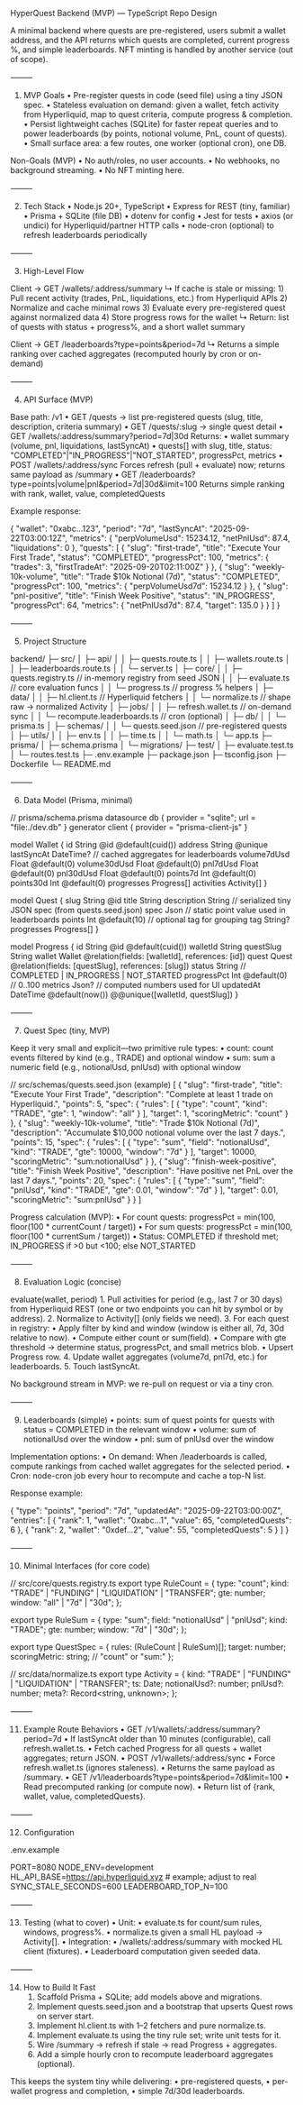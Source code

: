 HyperQuest Backend (MVP) — TypeScript Repo Design

A minimal backend where quests are pre-registered, users submit a wallet address, and the API returns which quests are completed, current progress %, and simple leaderboards. NFT minting is handled by another service (out of scope).

⸻

1) MVP Goals
	•	Pre-register quests in code (seed file) using a tiny JSON spec.
	•	Stateless evaluation on demand: given a wallet, fetch activity from Hyperliquid, map to quest criteria, compute progress & completion.
	•	Persist lightweight caches (SQLite) for faster repeat queries and to power leaderboards (by points, notional volume, PnL, count of quests).
	•	Small surface area: a few routes, one worker (optional cron), one DB.

Non-Goals (MVP)
	•	No auth/roles, no user accounts.
	•	No webhooks, no background streaming.
	•	No NFT minting here.

⸻

2) Tech Stack
	•	Node.js 20+, TypeScript
	•	Express for REST (tiny, familiar)
	•	Prisma + SQLite (file DB)
	•	dotenv for config
	•	Jest for tests
	•	axios (or undici) for Hyperliquid/partner HTTP calls
	•	node-cron (optional) to refresh leaderboards periodically

⸻

3) High-Level Flow

Client → GET /wallets/:address/summary
   ↳ If cache is stale or missing:
       1) Pull recent activity (trades, PnL, liquidations, etc.) from Hyperliquid APIs
       2) Normalize and cache minimal rows
       3) Evaluate every pre-registered quest against normalized data
       4) Store progress rows for the wallet
   ↳ Return: list of quests with status + progress%, and a short wallet summary

Client → GET /leaderboards?type=points&period=7d
   ↳ Returns a simple ranking over cached aggregates (recomputed hourly by cron or on-demand)


⸻

4) API Surface (MVP)

Base path: /v1
	•	GET /quests → list pre-registered quests (slug, title, description, criteria summary)
	•	GET /quests/:slug → single quest detail
	•	GET /wallets/:address/summary?period=7d|30d
Returns:
	•	wallet summary (volume, pnl, liquidations, lastSyncAt)
	•	quests[] with slug, title, status: "COMPLETED"|"IN_PROGRESS"|"NOT_STARTED", progressPct, metrics
	•	POST /wallets/:address/sync
Forces refresh (pull + evaluate) now; returns same payload as /summary
	•	GET /leaderboards?type=points|volume|pnl&period=7d|30d&limit=100
Returns simple ranking with rank, wallet, value, completedQuests

Example response:

{
  "wallet": "0xabc...123",
  "period": "7d",
  "lastSyncAt": "2025-09-22T03:00:12Z",
  "metrics": { "perpVolumeUsd": 15234.12, "netPnlUsd": 87.4, "liquidations": 0 },
  "quests": [
    {
      "slug": "first-trade",
      "title": "Execute Your First Trade",
      "status": "COMPLETED",
      "progressPct": 100,
      "metrics": { "trades": 3, "firstTradeAt": "2025-09-20T02:11:00Z" }
    },
    {
      "slug": "weekly-10k-volume",
      "title": "Trade $10k Notional (7d)",
      "status": "COMPLETED",
      "progressPct": 100,
      "metrics": { "perpVolumeUsd7d": 15234.12 }
    },
    {
      "slug": "pnl-positive",
      "title": "Finish Week Positive",
      "status": "IN_PROGRESS",
      "progressPct": 64,
      "metrics": { "netPnlUsd7d": 87.4, "target": 135.0 }
    }
  ]
}


⸻

5) Project Structure

backend/
├─ src/
│  ├─ api/
│  │  ├─ quests.route.ts
│  │  ├─ wallets.route.ts
│  │  ├─ leaderboards.route.ts
│  │  └─ server.ts
│  ├─ core/
│  │  ├─ quests.registry.ts        // in-memory registry from seed JSON
│  │  ├─ evaluate.ts               // core evaluation funcs
│  │  └─ progress.ts               // progress % helpers
│  ├─ data/
│  │  ├─ hl.client.ts              // Hyperliquid fetchers
│  │  └─ normalize.ts              // shape raw → normalized Activity
│  ├─ jobs/
│  │  ├─ refresh.wallet.ts         // on-demand sync
│  │  └─ recompute.leaderboards.ts // cron (optional)
│  ├─ db/
│  │  └─ prisma.ts
│  ├─ schemas/
│  │  └─ quests.seed.json          // pre-registered quests
│  ├─ utils/
│  │  ├─ env.ts
│  │  ├─ time.ts
│  │  └─ math.ts
│  └─ app.ts
├─ prisma/
│  ├─ schema.prisma
│  └─ migrations/
├─ test/
│  ├─ evaluate.test.ts
│  └─ routes.test.ts
├─ .env.example
├─ package.json
├─ tsconfig.json
├─ Dockerfile
└─ README.md


⸻

6) Data Model (Prisma, minimal)

// prisma/schema.prisma
datasource db { provider = "sqlite"; url = "file:./dev.db" }
generator client { provider = "prisma-client-js" }

model Wallet {
  id           String   @id @default(cuid())
  address      String   @unique
  lastSyncAt   DateTime?
  // cached aggregates for leaderboards
  volume7dUsd  Float    @default(0)
  volume30dUsd Float    @default(0)
  pnl7dUsd     Float    @default(0)
  pnl30dUsd    Float    @default(0)
  points7d     Int      @default(0)
  points30d    Int      @default(0)
  progresses   Progress[]
  activities   Activity[]
}

model Quest {
  slug         String   @id
  title        String
  description  String
  // serialized tiny JSON spec (from quests.seed.json)
  spec         Json
  // static point value used in leaderboards
  points       Int      @default(10)
  // optional tag for grouping
  tag          String? 
  progresses   Progress[]
}

model Progress {
  id           String   @id @default(cuid())
  walletId     String
  questSlug    String
  wallet       Wallet   @relation(fields: [walletId], references: [id])
  quest        Quest    @relation(fields: [questSlug], references: [slug])
  status       String   // COMPLETED | IN_PROGRESS | NOT_STARTED
  progressPct  Int      @default(0) // 0..100
  metrics      Json?    // computed numbers used for UI
  updatedAt    DateTime @default(now())
  @@unique([walletId, questSlug])
}


⸻

7) Quest Spec (tiny, MVP)

Keep it very small and explicit—two primitive rule types:
	•	count: count events filtered by kind (e.g., TRADE) and optional window
	•	sum: sum a numeric field (e.g., notionalUsd, pnlUsd) with optional window

// src/schemas/quests.seed.json (example)
[
  {
    "slug": "first-trade",
    "title": "Execute Your First Trade",
    "description": "Complete at least 1 trade on Hyperliquid.",
    "points": 5,
    "spec": {
      "rules": [
        { "type": "count", "kind": "TRADE", "gte": 1, "window": "all" }
      ],
      "target": 1, "scoringMetric": "count"
    }
  },
  {
    "slug": "weekly-10k-volume",
    "title": "Trade $10k Notional (7d)",
    "description": "Accumulate $10,000 notional volume over the last 7 days.",
    "points": 15,
    "spec": {
      "rules": [
        { "type": "sum", "field": "notionalUsd", "kind": "TRADE", "gte": 10000, "window": "7d" }
      ],
      "target": 10000, "scoringMetric": "sum:notionalUsd"
    }
  },
  {
    "slug": "finish-week-positive",
    "title": "Finish Week Positive",
    "description": "Have positive net PnL over the last 7 days.",
    "points": 20,
    "spec": {
      "rules": [
        { "type": "sum", "field": "pnlUsd", "kind": "TRADE", "gte": 0.01, "window": "7d" }
      ],
      "target": 0.01, "scoringMetric": "sum:pnlUsd"
    }
  }
]

Progress calculation (MVP):
	•	For count quests: progressPct = min(100, floor(100 * currentCount / target))
	•	For sum quests: progressPct = min(100, floor(100 * currentSum / target))
	•	Status: COMPLETED if threshold met; IN_PROGRESS if >0 but <100; else NOT_STARTED

⸻

8) Evaluation Logic (concise)

evaluate(wallet, period)
	1.	Pull activities for period (e.g., last 7 or 30 days) from Hyperliquid REST (one or two endpoints you can hit by symbol or by address).
	2.	Normalize to Activity[] (only fields we need).
	3.	For each quest in registry:
	•	Apply filter by kind and window (window is either all, 7d, 30d relative to now).
	•	Compute either count or sum(field).
	•	Compare with gte threshold → determine status, progressPct, and small metrics blob.
	•	Upsert Progress row.
	4.	Update wallet aggregates (volume7d, pnl7d, etc.) for leaderboards.
	5.	Touch lastSyncAt.

No background stream in MVP: we re-pull on request or via a tiny cron.

⸻

9) Leaderboards (simple)
	•	points: sum of quest points for quests with status = COMPLETED in the relevant window
	•	volume: sum of notionalUsd over the window
	•	pnl: sum of pnlUsd over the window

Implementation options:
	•	On demand: When /leaderboards is called, compute rankings from cached wallet aggregates for the selected period.
	•	Cron: node-cron job every hour to recompute and cache a top-N list.

Response example:

{
  "type": "points",
  "period": "7d",
  "updatedAt": "2025-09-22T03:00:00Z",
  "entries": [
    { "rank": 1, "wallet": "0xabc...1", "value": 65, "completedQuests": 6 },
    { "rank": 2, "wallet": "0xdef...2", "value": 55, "completedQuests": 5 }
  ]
}


⸻

10) Minimal Interfaces (for core code)

// src/core/quests.registry.ts
export type RuleCount = {
  type: "count";
  kind: "TRADE" | "FUNDING" | "LIQUIDATION" | "TRANSFER";
  gte: number;
  window: "all" | "7d" | "30d";
};

export type RuleSum = {
  type: "sum";
  field: "notionalUsd" | "pnlUsd";
  kind: "TRADE";
  gte: number;
  window: "7d" | "30d";
};

export type QuestSpec = {
  rules: (RuleCount | RuleSum)[];
  target: number;
  scoringMetric: string; // "count" or "sum:<field>"
};

// src/data/normalize.ts
export type Activity = {
  kind: "TRADE" | "FUNDING" | "LIQUIDATION" | "TRANSFER";
  ts: Date;
  notionalUsd?: number;
  pnlUsd?: number;
  meta?: Record<string, unknown>;
};


⸻

11) Example Route Behaviors
	•	GET /v1/wallets/:address/summary?period=7d
	•	If lastSyncAt older than 10 minutes (configurable), call refresh.wallet.ts.
	•	Fetch cached Progress for all quests + wallet aggregates; return JSON.
	•	POST /v1/wallets/:address/sync
	•	Force refresh.wallet.ts (ignores staleness).
	•	Returns the same payload as /summary.
	•	GET /v1/leaderboards?type=points&period=7d&limit=100
	•	Read precomputed ranking (or compute now).
	•	Return list of {rank, wallet, value, completedQuests}.

⸻

12) Configuration

.env.example

PORT=8080
NODE_ENV=development
HL_API_BASE=https://api.hyperliquid.xyz   # example; adjust to real
SYNC_STALE_SECONDS=600
LEADERBOARD_TOP_N=100


⸻

13) Testing (what to cover)
	•	Unit:
	•	evaluate.ts for count/sum rules, windows, progress%.
	•	normalize.ts given a small HL payload → Activity[].
	•	Integration:
	•	/wallets/:address/summary with mocked HL client (fixtures).
	•	Leaderboard computation given seeded data.

⸻

14) How to Build It Fast
	1.	Scaffold Prisma + SQLite; add models above and migrations.
	2.	Implement quests.seed.json and a bootstrap that upserts Quest rows on server start.
	3.	Implement hl.client.ts with 1–2 fetchers and pure normalize.ts.
	4.	Implement evaluate.ts using the tiny rule set; write unit tests for it.
	5.	Wire /summary → refresh if stale → read Progress + aggregates.
	6.	Add a simple hourly cron to recompute leaderboard aggregates (optional).

This keeps the system tiny while delivering:
	•	pre-registered quests,
	•	per-wallet progress and completion,
	•	simple 7d/30d leaderboards.